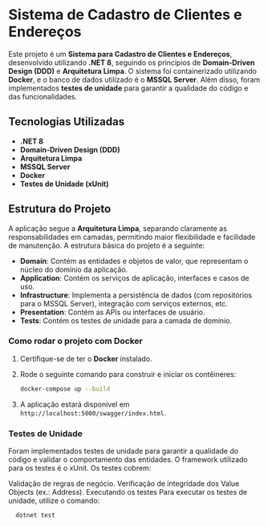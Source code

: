 # Sistema de Cadastro de Clientes e Endereços

Este projeto é um **Sistema para Cadastro de Clientes e Endereços**, desenvolvido utilizando **.NET 8**, seguindo os princípios de **Domain-Driven Design (DDD)** e **Arquitetura Limpa**. O sistema foi containerizado utilizando **Docker**, e o banco de dados utilizado é o **MSSQL Server**. Além disso, foram implementados **testes de unidade** para garantir a qualidade do código e das funcionalidades.

## Tecnologias Utilizadas

- **.NET 8**
- **Domain-Driven Design (DDD)**
- **Arquitetura Limpa**
- **MSSQL Server**
- **Docker**
- **Testes de Unidade (xUnit)**

## Estrutura do Projeto

A aplicação segue a **Arquitetura Limpa**, separando claramente as responsabilidades em camadas, permitindo maior flexibilidade e facilidade de manutenção. A estrutura básica do projeto é a seguinte:

- **Domain**: Contém as entidades e objetos de valor, que representam o núcleo do domínio da aplicação.
- **Application**: Contém os serviços de aplicação, interfaces e casos de uso.
- **Infrastructure**: Implementa a persistência de dados (com repositórios para o MSSQL Server), integração com serviços externos, etc.
- **Presentation**: Contém as APIs ou interfaces de usuário.
- **Tests**: Contém os testes de unidade para a camada de domínio.
 
### Como rodar o projeto com Docker

1. Certifique-se de ter o **Docker** instalado.
2. Rode o seguinte comando para construir e iniciar os contêineres:

   ```bash
   docker-compose up --build
3. A aplicação estará disponível em `http://localhost:5000/swagger/index.html`.

### Testes de Unidade
Foram implementados testes de unidade para garantir a qualidade do código e validar o comportamento das entidades. 
O framework utilizado para os testes é o xUnit. Os testes cobrem:

Validação de regras de negócio.
Verificação de integridade dos Value Objects (ex.: Address).
Executando os testes
Para executar os testes de unidade, utilize o comando:

```bash 
  dotnet test